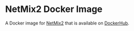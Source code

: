 # NetMix2 Docker Image

A Docker image for [NetMix2](https://github.com/raphael-group/netmix2) that is available on [DockerHub](https://hub.docker.com/repository/docker/reedcompbio/netmix2).

